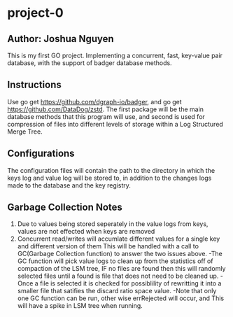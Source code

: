 # project-0
## Author: Joshua Nguyen
This is my first GO project. Implementing a concurrent, fast, key-value pair database, with the support of badger database methods.

## Instructions
Use go get https://github.com/dgraph-io/badger, and go get https://github.com/DataDog/zstd.
    The first package will be the main database methods that this program will use, and second is used for compression of files into different levels of storage within a Log Structured Merge Tree.  

## Configurations
The configuration files will contain the path to the directory in which the keys log and value log will be stored to, in addition to the changes logs made to the database and the key registry.

## Garbage Collection Notes
1. Due to values being stored seperately in the value logs from keys, values are not effected when keys are removed
2. Concurrent read/writes will accumlate different values for a single key and different version of them
    This will be handled with a call to GC(Garbage Collection function) to answer the two issues above.
        -The GC function will pick value logs to clean up from the statistics off of compaction of the LSM tree, IF no files are found then this will randomly selected files until a found is file that does not need to be cleaned up. 
        -Once a file is selected it is checked for possiblility of rewritting it into a smaller file that satifies the discard ratio space value.
        -Note that only one GC function can be run, other wise errRejected will occur, and This will have a spike in LSM tree when running.